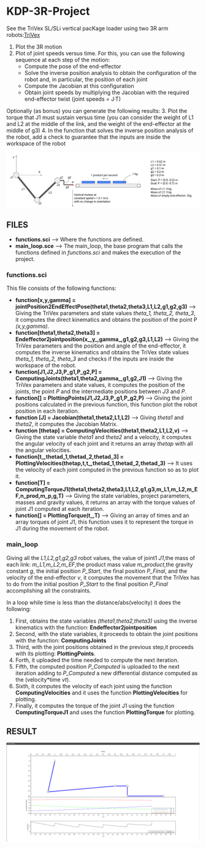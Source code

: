 # KDP-3R-Project

See the TriVex SL/SLi vertical pacKage loader using two 3R arm robots:[TriVex](https://youtu.be/58p0063SkLE)
1. Plot the 3R motion
2. Plot of joint speeds versus time. For this, you can use the following sequence at each step of the motion:
     - Compute the pose of the end-effector
     - Solve the inverse position analysis to obtain the configuration of the robot and, in particular, the position of each joint
     - Compute the Jacobian at this configuration
     - Obtain joint speeds by multiplying the Jacobian with the required end-effector twist (joint speeds = J·T)

Optionally (as bonus) you can generate the following results:
3. Plot the torque that J1 must sustain versus time (you can consider the weight of L1 and L2 at the middle of the link, and the weight of the end-effector at the middle of g3)
4. In the function that solves the inverse position analysis of the robot, add a check to guarantee that the inputs are inside the workspace of the robot

![picture](Img_1.png)

## FILES
- **functions.sci** --> Where the functions are defined.
- **main_loop.sce** --> The main_loop, the base program that calls the functions defined in *functions.sci* and makes the execution of the project.

### functions.sci
This file consists of the following functions:
- **function[x,y,gamma] = jointPosition2EndEffectPose(theta1,theta2,theta3,L1,L2,g1,g2,g3)** --> Giving the TriVex parameters and state values *theta_1, theta_2, theta_3*, it computes the direct kinematics and obtains the position of the point P *(x,y,gamma)*.
- **function[theta1,theta2,theta3] = Endeffector2jointposition(x_,y_,gamma_,g1,g2,g3,L1,L2)** --> Giving the TriVex parameters and the position and angle of the end-effector, it computes the inverse kinematics and obtains the TriVex state values *theta_1, theta_2, theta_3* and checks if the inputs are inside the workspace of the robot.
- **function[J1,J2,J3,P_g1,P_g2,P] = ComputingJoints(theta1,theta2,gamma_,g1,g2,J1)** --> Giving the TriVex parameters and state values, it computes the position of the joints, the point *P* and the intermediate positions between *J3* and *P*.
- **function[] = PlottingPoints(J1,J2,J3,P_g1,P_g2,P)** --> Giving the joint positions calculated in the previous function, this function plot the robot position in each iteration.
- **function [J] = Jacobian(theta1,theta2,L1,L2)** --> Giving *theta1* and *theta2*, it computes the Jacobian Matrix.
- **function [thetap] = ComputingVelocities(theta1,theta2,L1,L2,v)**  -->  Giving the state variable *theta1* and *theta2* and a velocity, it computes the angular velocity of each joint and it returns an array *thetap* with all the angular velocities.
- **function[t_,thetad_1,thetad_2,thetad_3] = PlottingVelocities(thetap,t,t_,thetad_1,thetad_2,thetad_3)** --> It uses the velocity of each joint computed in the previous function so as to plot it.
- **function[T] = ComputingTorqueJ1(theta1,theta2,theta3,L1,L2,g1,g3,m_L1,m_L2,m_EF,n_prod,m_p,g,T)** --> Giving the state variables, project parameters, masses and gravity values, it returns an array with the torque values of joint J1 computed at each iteration.
- **function[] = PlottingTorque(t_,T)** --> Giving an array of times and an array torques of joint J1, this function uses it to represent the torque in J1 during the movement of the robot.

### main_loop

Giving all the  *L1,L2,g1,g2,g3* robot values, the value of joint1 *J1*,the mass of each link: *m_L1,m_L2,m_EF*,the product mass value *m_product*,the gravity constant *g*, the initial position *P_Start*, the final position *P_Final*, and the velocity of the end-effector *v*, it computes the movement that the TriVex has to do from the initial position *P_Start* to the final position *P_Final* accomplishing all the constraints.

In a loop while time is less than the distance/abs(velocity) it does the following:
1. First, obtains the state variables *(theta1,theta2,theta3)* using the inverse kinematics with the function:  **Endeffector2jointposition**
2. Second, with the state variables, it proceeds to obtain the joint positions with the function: **ComputingJoints**
3. Third, with the joint positions obtained in the previous step,it proceeds with its plotting: **PlottingPoints**.
4. Forth, it uploaded the time needed to compute the next iteration.
5. Fifth, the computed position *P_Computed* is uploaded to the next iteration adding to *P_Computed* a new differential distance computed as the (velocity*time *vt*).
6. Sixth, it computes the velocity of each joint using the function **ComputingVelocities** and it uses the function **PlottingVelocities** for plotting.
7. Finally, it computes the torque of the joint J1 using the function **ComputingTorqueJ1** and uses the function **PlottingTorque** for plotting.

## RESULT

![picture](Img2.png)
